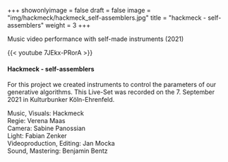 +++
showonlyimage = false
draft = false
image = "img/hackmeck/hackmeck_self-assemblers.jpg"
title = "hackmeck - self-assemblers"
weight = 3
+++

Music video performance with self-made instruments (2021)
<!--more-->

{{< youtube 7JEkx-PRorA >}}

#### Hackmeck - self-assemblers
For this project we created instruments to control the parameters of our generative algorithms. This Live-Set was recorded on the 7. September 2021 in Kulturbunker Köln-Ehrenfeld.

Music, Visuals: Hackmeck \
Regie: Verena Maas \
Camera: Sabine Panossian \
Light: Fabian Zenker \
Videoproduction, Editing: Jan Mocka \
Sound, Mastering: Benjamin Bentz

